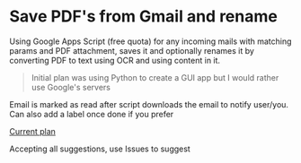 # Save PDF's from Gmail and rename
Using Google Apps Script (free quota) for any incoming mails with matching params and PDF attachment, saves it and optionally renames it by converting PDF to text using OCR and using content in it.

> Initial plan was using Python to create a GUI app but I would rather use Google's servers

Email is marked as read after script downloads the email to notify user/you. Can also add a label once done if you prefer

[Current plan](https://gitmind.com/app/doc/9071395305)

Accepting all suggestions, use Issues to suggest

